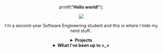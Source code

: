<div align="center">
    <p>printf("<b class="titulo-inicio">Hello world!</b>");</p>
    <p>
        <img src="https://media1.giphy.com/media/v1.Y2lkPTc5MGI3NjExZ3V1aXdqNGVnYnp0dmN2aGFpbmVuYWpwamtncGZjeWw3NW52MjBvNSZlcD12MV9pbnRlcm5hbF9naWZfYnlfaWQmY3Q9Zw/9tZc9Mzo9K0yOYx38U/giphy.gif"/>
    </p>
    <p align="center">I'm a second-year Software Engineering student and this is where I hide my nerd stuff..</p>
    <details>
        <summary><b> Projects</b></summary>
        <br>
        <a href="https://github.com/deboravcaetano/LI2" target="_blank">Hitori-Game</a>
        <br>
        <a href="https://github.com/deboravcaetano/Immutable-Towers" target="_blank">Immutable-Towers</a>
    </details>
    <details>
        <summary><b>What I've been up to >_<</b></summary>
        <ul>
            <li> Survived the Haskell quest at university.</li>
            <li> Currently grinding through C.</li>
            <li> Self-learning HTML and CSS, one tag at a time!</li>
        </ul>
</details>



